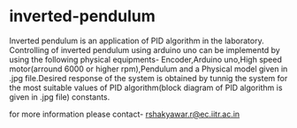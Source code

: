 # inverted-pendulum
Inverted pendulum is an application of PID algorithm in the laboratory. Controlling of inverted pendulum using arduino uno can be implementd by using the following physical equipments-
Encoder,Arduino uno,High speed motor(arround 6000 or higher rpm),Pendulum and a Physical model given in .jpg file.Desired response of the system
is obtained by tunnig the system for the most suitable values of PID algorithm(block diagram of PID algorithm is given in .jpg file) constants.

for more information please contact- rshakyawar.r@ec.iitr.ac.in


